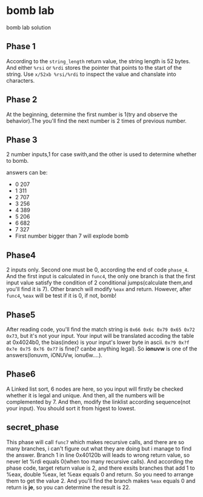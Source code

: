 # bomb lab

bomb lab solution

## Phase 1

According to the ```string_length``` return value, the string length is 52 bytes. And either ```%rsi``` or ```%rdi``` stores the pointer that points to the start of the string.
Use ```x/52xb %rsi/%rdi``` to inspect the value and chanslate into characters.

## Phase 2

At the beginning, determine the first number is 1(try and observe the behavior).The you'll find the next number is 2 times of previous number.

## Phase 3

2 number inputs,1 for case swith,and the other is used to determine whether to bomb.

answers can be:

- 0 207
- 1 311
- 2 707
- 3 256
- 4 389
- 5 206
- 6 682
- 7 327
- First number bigger than 7 will explode bomb

## Phase4

2 inputs only. Second one must be 0, according the end of code ```phase_4```. And the first input is calculated in ```func4```, the only one branch is that the first input value satisfy the condition of 2 conditional jumps(calculate them,and you'll find it is 7). Other branch will modify ```%eax``` and return. However, after ```func4```, ```%eax``` will be test if it is 0, if not, bomb!

## Phase5

After reading code, you'll find the match string is ```0x66 0x6c 0x79 0x65 0x72 0x73```, but it's not your input. Your input will be translated accoding the table at 0x4024b0, the bias(index) is your input's lower byte in ascii. ```0x?9 0x?f 0x?e 0x?5 0x?6 0x?7``` is fine(? canbe anything legal). So **ionuvw** is one of the answers(Ionuvm, iONUVw, ionu6w....).

## Phase6

A Linked list sort, 6 nodes are here, so you input will firstly be checked whether it is legal and unique. And then, all the numbers will be complemented by 7. And then, modify the linklist according sequence(not your input). You should sort it from higest to lowest.

## secret_phase

This phase will call ```func7``` which makes recursive calls, and there are so many branches, i can't figure out what they are doing but i manage to find the answer. Branch 1 in line 0x40120b will leads to wrong return value, so never let %rdi equals 0(when too many recursive calls). And according the phase code, target return value is 2, and there exsits branches that add 1 to %eax, double %eax, let %eax equals 0 and return. So you need to arrange them to get the value 2. And you'll find the branch makes ```%eax``` equals 0 and return is **je**, so you can determine the result is 22.
